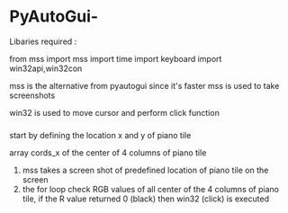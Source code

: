# PyAutoGui-
Libaries required :

from mss import mss
import time
import keyboard
import win32api,win32con


mss is the alternative from pyautogui since it's faster
mss is used to take screenshots 

win32 is used to move cursor and perform click function

###

start by defining the location x and y of piano tile

array cords_x of the center of 4 columns of piano tile

1) mss takes a screen shot of predefined location of piano tile on the screen
2) the for loop check RGB values of all center of the 4 columns of piano tile, if the R value returned 0 (black) then win32 (click) is executed 
